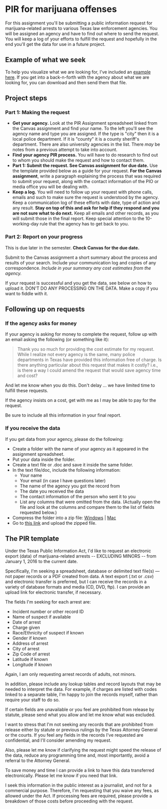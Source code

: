# PIR for marijuana offenses

For this assignment you'll be submitting a public information request for marijuana-related arrests to various Texas law enforcement agencies. You will be assigned an agency and have to find out where to send the request. You will keep a log of your efforts to fulfill the request and hopefully in the end you'll get the data for use in a future project.

## Example of what we seek

To help you visualize what we are looking for, I've included an [example here](example-marijuana-arrests-data.xlsx). If you get into a back-n-forth with the agency about what we are looking for, you can download and then send them that file.

## Project steps

### Part 1: Making the request

- **Get your agency.** Look at the PIR Assignment spreadsheet linked from the Canvas assignment and find your name. To the left you'll see the agency name and type you are assigned. If the type is "city" then it is a local police department. If it is "county" it is a county sheriff's department. There are also university agencies in the list. There _may_ be notes from a previous attempt to take into account.
- **Find your agency PIR process.** You will have to do research to find out to whom you should make the request and how to contact them.
- **Part 1: Submit the request. See Canvas assignment for due date.** Use the template provided below as a guide for your request. **For the Canvas assignment**, write a paragraph explaining the process that was required to submit your request, along with the contact information of the PIO or media office you will be dealing with.
- **Keep a log.** You will need to follow up your request with phone calls, emails and such to make sure the request is understood by the agency. Keep a communication log of these efforts with date, type of action and any result. **Stay on top of this and ask for help if they respond and you are not sure what to do next.** Keep all emails and other records, as you will submit those in the final report. Keep special attention to the 10-working-day rule that the agency has to get back to you.

### Part 2: Report on your progress

This is due later in the semester. **Check Canvas for the due date.**

Submit to the Canvas assignment a short summary about the process and results of your search. Include your communication log and copies of any correspondence. *Include in your summary any cost estimates from the agency.*

If your request is successful and you get the data, see below on how to upload it. DON'T DO ANY PROCESSING ON THE DATA. Make a copy if you want to fiddle with it.

## Following up on requests

### If the agency asks for money

If your agency is asking for money to complete the request, follow up with an email asking the following (or something like it):

> Thank you so much for providing the cost estimate for my request. While I realize not every agency is the same, many police departments in Texas have provided this information free of charge. Is there anything particular about this request that makes it costly? i.e., is there a way I could amend the request that would save agency time and cost?

And let me know when you do this. Don't delay ... we have limited time to fulfill these requests.

If the agency insists on a cost, get with me as I may be able to pay for the request.

Be sure to include all this information in your final report.

### If you receive the data

If you get data from your agency, please do the following:

- Create a folder with the name of your agency as it appeared in the assignment spreadsheet.
- Put your data inside the folder.
- Create a text file or .doc and save it inside the same folder.
- In the text file/doc, include the following information:
  - Your name
  - Your email (in case I have questions later)
  - The name of the agency you got the record from
  - The date you received the data
  - The contact information of the person who sent it to you
  - List any columns that were omitted from the data. (Actually open the file and look at the columns and compare them to the list of fields requested below.)
- Compress the folder into a zip file: [Windows](https://support.microsoft.com/en-us/help/14200/windows-compress-uncompress-zip-files) | [Mac](https://support.apple.com/guide/mac-help/compress-uncompress-files-folders-mac-mchlp2528/mac)
- Go to [this link](https://utexas.app.box.com/upload-widget/view/pzqdvci3ho8k78zxv6vxsll01a36sfmj/90157345456) and upload the zipped file.

## The PIR template

Under the Texas Public Information Act, I'd like to request an electronic export (data) of marijuana-related arrests -- EXCLUDING MINORS -- from January 1, 2016 to the current date.

Specifically, I'm seeking a spreadsheet, database or delimited text file(s) — not paper records or a PDF created from data. A text export (.txt or .csv) and electronic transfer is preferred, but I can receive the records in a variety of database formats and media (CD, DVD, ftp). I can provide an upload link for electronic transfer, if necessary.

The fields I'm seeking for each arrest are:

- Incident number or other record ID
- Name of suspect if available
- Date of arrest
- Charge given
- Race/Ethnicity of suspect if known
- Gender if known
- Address of arrest
- City of arrest
- Zip Code of arrest
- Latitude if known
- Longitude if known

Again, I am only requesting arrest records of adults, not minors.

In addition, please include any lookup tables and record layouts that may be needed to interpret the data. For example, if charges are listed with codes linked to a separate table, I'm happy to join the records myself, rather than require your staff to do so.

If certain fields are unavailable or you feel are prohibited from release by statute, please send what you allow and let me know what was excluded.

I want to stress that I'm not seeking any records that are prohibited from release either by statute or previous rulings by the Texas Attorney General or the courts. If you feel any fields in the records I've requested are confidential, and I'll consider amending my request.

Also, please let me know if clarifying the request might speed the release of the data, reduce any programming time and, most importantly, avoid a referral to the Attorney General.

To save money and time I can provide a link to have this data transferred electronically. Please let me know if you need that link.

I seek this information in the public interest as a journalist, and not for a commercial purpose. Therefore, I'm requesting that you waive any fees, as allowed under the Act. If processing fees are required, please provide a breakdown of those costs before proceeding with the request.
